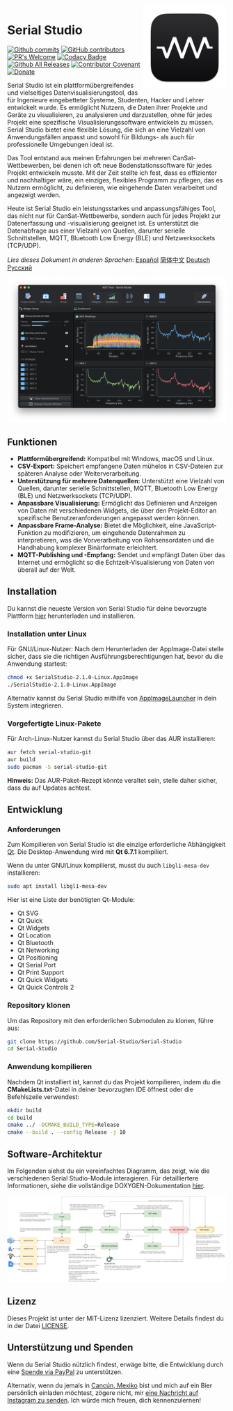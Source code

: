 <a href="#">
    <img width="192px" height="192px" src="/doc/icon.svg" align="right" />
</a>

# Serial Studio

[![Github commits](https://img.shields.io/github/last-commit/Serial-Studio/Serial-Studio)](https://github.com/Serial-Studio/Serial-Studio/commits/master)
[![GitHub contributors](https://img.shields.io/github/contributors/Serial-Studio/Serial-Studio)](https://github.com/Serial-Studio/Serial-Studio/graphs/contributors)
[![PR's Welcome](https://img.shields.io/badge/PRs-welcome-brightgreen.svg?style=flat)](https://github.com/Serial-Studio/Serial-Studio/pull/new)
[![Codacy Badge](https://app.codacy.com/project/badge/Grade/4b6f3ce14a684704980fea31d8c1632e)](https://www.codacy.com/gh/Serial-Studio/Serial-Studio/dashboard?utm_source=github.com&amp;utm_medium=referral&amp;utm_content=Serial-Studio/Serial-Studio&amp;utm_campaign=Badge_Grade)
[![Github All Releases](https://img.shields.io/github/downloads/Serial-Studio/Serial-Studio/total.svg)](https://github.com/Serial-Studio/Serial-Studio/releases/)
[![Contributor Covenant](https://img.shields.io/badge/Contributor%20Covenant-v1.4%20adopted-ff69b4.svg)](CODE_OF_CONDUCT.md)
[![Donate](https://img.shields.io/badge/Donate-PayPal-green.svg)](https://www.paypal.com/donate?hosted_button_id=XN68J47QJKYDE)

Serial Studio ist ein plattformübergreifendes und vielseitiges Datenvisualisierungstool, das für Ingenieure eingebetteter Systeme, Studenten, Hacker und Lehrer entwickelt wurde. Es ermöglicht Nutzern, die Daten ihrer Projekte und Geräte zu visualisieren, zu analysieren und darzustellen, ohne für jedes Projekt eine spezifische Visualisierungssoftware entwickeln zu müssen. Serial Studio bietet eine flexible Lösung, die sich an eine Vielzahl von Anwendungsfällen anpasst und sowohl für Bildungs- als auch für professionelle Umgebungen ideal ist.

Das Tool entstand aus meinen Erfahrungen bei mehreren CanSat-Wettbewerben, bei denen ich oft neue Bodenstationssoftware für jedes Projekt entwickeln musste. Mit der Zeit stellte ich fest, dass es effizienter und nachhaltiger wäre, ein einziges, flexibles Programm zu pflegen, das es Nutzern ermöglicht, zu definieren, wie eingehende Daten verarbeitet und angezeigt werden.

Heute ist Serial Studio ein leistungsstarkes und anpassungsfähiges Tool, das nicht nur für CanSat-Wettbewerbe, sondern auch für jedes Projekt zur Datenerfassung und -visualisierung geeignet ist. Es unterstützt die Datenabfrage aus einer Vielzahl von Quellen, darunter serielle Schnittstellen, MQTT, Bluetooth Low Energy (BLE) und Netzwerksockets (TCP/UDP).

*Lies dieses Dokument in anderen Sprachen*: [Español](/doc/README_ES.md) [简体中文](/doc/README_ZH.md) [Deutsch](/doc/README_DE.md) [Русский](/doc/README_RU.md)

![Software-Benutzung](/doc/screenshot.png)

## Funktionen

- **Plattformübergreifend:** Kompatibel mit Windows, macOS und Linux.
- **CSV-Export:** Speichert empfangene Daten mühelos in CSV-Dateien zur späteren Analyse oder Weiterverarbeitung.
- **Unterstützung für mehrere Datenquellen:** Unterstützt eine Vielzahl von Quellen, darunter serielle Schnittstellen, MQTT, Bluetooth Low Energy (BLE) und Netzwerksockets (TCP/UDP).
- **Anpassbare Visualisierung:** Ermöglicht das Definieren und Anzeigen von Daten mit verschiedenen Widgets, die über den Projekt-Editor an spezifische Benutzeranforderungen angepasst werden können.
- **Anpassbare Frame-Analyse:** Bietet die Möglichkeit, eine JavaScript-Funktion zu modifizieren, um eingehende Datenrahmen zu interpretieren, was die Vorverarbeitung von Rohsensordaten und die Handhabung komplexer Binärformate erleichtert.
- **MQTT-Publishing und -Empfang:** Sendet und empfängt Daten über das Internet und ermöglicht so die Echtzeit-Visualisierung von Daten von überall auf der Welt.

## Installation

Du kannst die neueste Version von Serial Studio für deine bevorzugte Plattform [hier](https://github.com/Serial-Studio/Serial-Studio/releases/latest) herunterladen und installieren.

### Installation unter Linux

Für GNU/Linux-Nutzer: Nach dem Herunterladen der AppImage-Datei stelle sicher, dass sie die richtigen Ausführungsberechtigungen hat, bevor du die Anwendung startest:

```bash
chmod +x SerialStudio-2.1.0-Linux.AppImage
./SerialStudio-2.1.0-Linux.AppImage
```

Alternativ kannst du Serial Studio mithilfe von [AppImageLauncher](https://github.com/TheAssassin/AppImageLauncher/) in dein System integrieren.

### Vorgefertigte Linux-Pakete

Für Arch-Linux-Nutzer kannst du Serial Studio über das AUR installieren:

```bash
aur fetch serial-studio-git
aur build
sudo pacman -S serial-studio-git
```

**Hinweis:** Das AUR-Paket-Rezept könnte veraltet sein, stelle daher sicher, dass du auf Updates achtest.

## Entwicklung

### Anforderungen

Zum Kompilieren von Serial Studio ist die einzige erforderliche Abhängigkeit [Qt](http://www.qt.io/download-open-source/). Die Desktop-Anwendung wird mit **Qt 6.7.1** kompiliert.

Wenn du unter GNU/Linux kompilierst, musst du auch `libgl1-mesa-dev` installieren:

```bash
sudo apt install libgl1-mesa-dev
```

Hier ist eine Liste der benötigten Qt-Module:

- Qt SVG
- Qt Quick
- Qt Widgets
- Qt Location
- Qt Bluetooth
- Qt Networking
- Qt Positioning
- Qt Serial Port
- Qt Print Support
- Qt Quick Widgets
- Qt Quick Controls 2

### Repository klonen

Um das Repository mit den erforderlichen Submodulen zu klonen, führe aus:

```bash
git clone https://github.com/Serial-Studio/Serial-Studio
cd Serial-Studio
```

### Anwendung kompilieren

Nachdem Qt installiert ist, kannst du das Projekt kompilieren, indem du die **CMakeLists.txt**-Datei in deiner bevorzugten IDE öffnest oder die Befehlszeile verwendest:

```bash
mkdir build
cd build 
cmake ../ -DCMAKE_BUILD_TYPE=Release
cmake --build . --config Release -j 10
```

## Software-Architektur

Im Folgenden siehst du ein vereinfachtes Diagramm, das zeigt, wie die verschiedenen Serial Studio-Module interagieren. Für detailliertere Informationen, siehe die vollständige DOXYGEN-Dokumentation [hier](https://serial-studio.github.io/hackers/).

![Architektur](/doc/architecture/architecture.png)

## Lizenz

Dieses Projekt ist unter der MIT-Lizenz lizenziert. Weitere Details findest du in der Datei [LICENSE](LICENSE.md).

## Unterstützung und Spenden

Wenn du Serial Studio nützlich findest, erwäge bitte, die Entwicklung durch eine [Spende via PayPal](https://www.paypal.com/donate?hosted_button_id=XN68J47QJKYDE) zu unterstützen.

Alternativ, wenn du jemals in [Cancún, Mexiko](https://de.wikipedia.org/wiki/Canc%C3%BAn) bist und mich auf ein Bier persönlich einladen möchtest, zögere nicht, mir [eine Nachricht auf Instagram zu senden](https://instagram.com/aspatru). Ich würde mich freuen, dich kennenzulernen!

